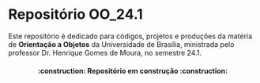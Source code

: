 # Repositório OO_24.1
Este repositório é dedicado para códigos, projetos e produções da matéria de **Orientação a Objetos** da Universidade de Brasília, ministrada pelo professor Dr. Henrique Gomes de Moura, no semestre 24.1. 
<h4 align="center"> 
    :construction:  Repositório em construção  :construction:
</h4>
